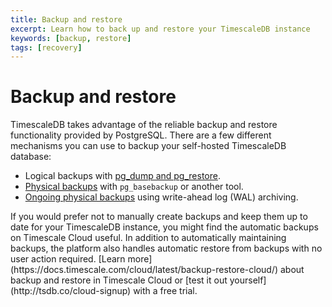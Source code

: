 ```yaml
---
title: Backup and restore
excerpt: Learn how to back up and restore your TimescaleDB instance
keywords: [backup, restore]
tags: [recovery]
---
```


# Backup and restore

TimescaleDB takes advantage of the reliable backup and restore functionality
provided by PostgreSQL. There are a few different mechanisms you can use to
backup your self-hosted TimescaleDB database:

- Logical backups with [pg_dump and pg_restore][logical-backups].
- [Physical backups][physical-backups] with `pg_basebackup` or another tool.
- [Ongoing physical backups][ongoing-physical-backups] using write-ahead log
  (WAL) archiving.

<highlight type="cloud" header="Forget about manually creating and maintaining backups">
If you would prefer not to manually create backups and keep them up to date for your TimescaleDB instance, 
you might find the automatic backups on Timescale Cloud useful. In addition to automatically maintaining backups, 
the platform also handles automatic restore from backups with no user action required. 
[Learn more](https://docs.timescale.com/cloud/latest/backup-restore-cloud/) about backup 
and restore in Timescale Cloud or [test it out yourself](http://tsdb.co/cloud-signup) with a free trial.

</highlight>

[logical-backups]: /timescaledb/:currentVersion:/how-to-guides/backup-and-restore/pg-dump-and-restore/
[ongoing-physical-backups]: /timescaledb/:currentVersion:/how-to-guides/backup-and-restore/docker-and-wale/
[physical-backups]: /timescaledb/:currentVersion:/how-to-guides/backup-and-restore/physical/
